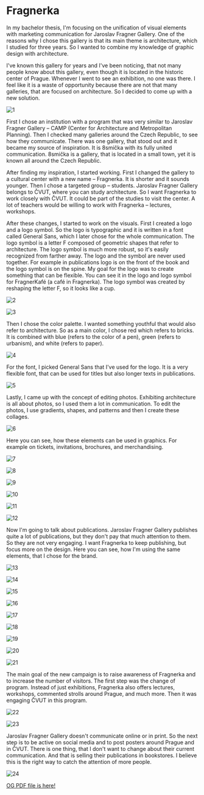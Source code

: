 # Fragnerka

In my bachelor thesis, I'm focusing on the unification of visual elements with marketing communication for Jaroslav Fragner Gallery. One of the reasons why I chose this gallery is that its main theme is architecture, which I studied for three years. So I wanted to combine my knowledge of graphic design with architecture.

I've known this gallery for years and I've been noticing, that not many people know about this gallery, even though it is located in the historic center of Prague. Whenever I went to see an exhibition, no one was there. I feel like it is a waste of opportunity because there are not that many galleries, that are focused on architecture. So I decided to come up with a new solution.

![1](14_01.jpg)

First I chose an institution with a program that was very similar to Jaroslav Fragner Gallery – CAMP (Center for Architecture and Metropolitan Planning). Then I checked many galleries around the Czech Republic, to see how they communicate. There was one gallery, that stood out and it became my source of inspiration. It is 8smička with its fully united communication. 8smička is a gallery, that is located in a small town, yet it is known all around the Czech Republic.

After finding my inspiration, I started working. First I changed the gallery to a cultural center with a new name – Fragnerka. It is shorter and it sounds younger. Then I chose a targeted group – students. Jaroslav Fragner Gallery belongs to ČVUT, where you can study architecture. So I want Fragnerka to work closely with ČVUT. It could be part of the studies to visit the center. A lot of teachers would be willing to work with Fragnerka – lectures, workshops. 

After these changes, I started to work on the visuals. First I created a logo and a logo symbol. So the logo is typographic and it is written in a font called General Sans, which I later chose for the whole communication. The logo symbol is a letter F composed of geometric shapes that refer to architecture. The logo symbol is much more robust, so it's easily recognized from farther away. The logo and the symbol are never used together. For example in publications logo is on the front of the book and the logo symbol is on the spine. My goal for the logo was to create something that can be flexible. You can see it in the logo and logo symbol for FragnerKafé (a café in Fragnerka). The logo symbol was created by reshaping the letter F, so it looks like a cup.

![2](Logo,logo_symbol_Fragnerka.png)

![3](Logo,logo_symbol_FragnerKafe.png)

Then I chose the color palette. I wanted something youthful that would also refer to architecture. So as a main color, I chose red which refers to bricks. It is combined with blue (refers to the color of a pen), green (refers to urbanism), and white (refers to paper).

![4](palette.png)

For the font, I picked General Sans that I've used for the logo. It is a very flexible font, that can be used for titles but also longer texts in publications.

![5](font.png)

Lastly, I came up with the concept of editing photos. Exhibiting architecture is all about photos, so I used them a lot in communication. To edit the photos, I use gradients, shapes, and patterns and then I create these collages.

![6](photo_edit.png)

Here you can see,  how these elements can be used in graphics. For example on tickets, invitations, brochures, and merchandising.

![7](Vstupenky.png)

![8](Pozvanky.png)

![9](Brozura.png)

![10](Mikina_Fragnerka.png)

![11](Latkova_taska_Fragnerka.png)

![12](Ponozky_Fragnerka.png)

Now I'm going to talk about publications. Jaroslav Fragner Gallery publishes quite a lot of publications, but they don't pay that much attention to them. So they are not very engaging. I want Fragnerka to keep publishing, but focus more on the design. Here you can see, how I'm using the same elements, that I chose for the brand.

![13](Obalka_knihy_1.png)

![14](Obalka_knihy_2.png)

![15](Obalka_knihy_3.png)

![16](Obalka_knihy_4.png)

![17](Cela_obalka_knihy_1.png)

![18](Cela_obalka_knihy_2.png)

![19](Cela_obalka_knihy_3.png)

![20](Cela_obalka_knihy_4.png)

![21](layout.png)

The main goal of the new campaign is to raise awareness of Fragnerka and to increase the number of visitors. The first step was the change of program. Instead of just exhibitions, Fragnerka also offers lectures, workshops, commented strolls around Prague, and much more. Then it was engaging ČVUT in this program.

![22](Plakaty_Fragnerka_mensi.png)

![23](Plakat_Fragnerka.png)

Jaroslav Fragner Gallery doesn't communicate online or in print. So the next step is to be active on social media and to post posters around Prague and in ČVUT. There is one thing, that I don't want to change about their current communication. And that is selling their publications in bookstores. I believe this is the right way to catch the attention of more people.

![24](Instagramovy_profil_Fragnerky.png)

[OG PDF file is here!](Thesis_presentation.pdf)
